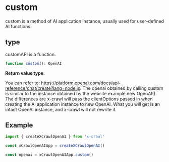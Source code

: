 # custom

custom is a method of AI application instance, usually used for user-defined AI functions.

## type

customAPI is a function.

```ts
function custom(): OpenAI
```

**Return value type:**

You can refer to: https://platform.openai.com/docs/api-reference/chat/create?lang=node.js. The openai obtained by calling custom is similar to the instance obtained by the website example new OpenAI(). The differences are x-crawl will pass the clientOptions passed in when creating the AI application instance to new OpenAI. What you will get is an intact OpenAI instance, and x-crawl will not rewrite it.

## Example

```js
import { createXCrawlOpenAI } from 'x-crawl'

const xCrawlOpenAIApp = createXCrawlOpenAI()

const openai = xCrawlOpenAIApp.custom()
```
